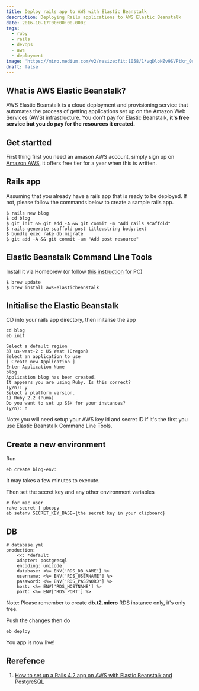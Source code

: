 ```yaml
---
title: Deploy rails app to AWS with Elastic Beanstalk
description: Deploying Rails applications to AWS Elastic Beanstalk
date: 2016-10-17T00:00:00.000Z
tags:
  - ruby
  - rails
  - devops
  - aws
  - deployment
image: 'https://miro.medium.com/v2/resize:fit:1058/1*vqDloHZv9SVFtkr_0e7now.png'
draft: false
---
```


## What is AWS Elastic Beanstalk?
AWS Elastic Beanstalk is a cloud deployment and provisioning service that automates the process of getting applications set up on the Amazon Web Services (AWS) infrastructure. You don't pay for Elastic Beanstalk, **it's free service but you do pay for the resources it created.**

## Get startted
First thing first you need an amason AWS account, simply sign up on [Amazon AWS](https://aws.amazon.com/), it offers free tier for a year when this is written.

## Rails app
Assuming that you already have a rails app that is ready to be deployed. If not, please follow the commands below to create a sample rails app.

```
$ rails new blog
$ cd blog
$ git init && git add -A && git commit -m "Add rails scaffold"
$ rails generate scaffold post title:string body:text
$ bundle exec rake db:migrate
$ git add -A && git commit -am "Add post resource"
```

## Elastic Beanstalk Command Line Tools
Install it via Homebrew (or follow [this instruction](http://docs.aws.amazon.com/elasticbeanstalk/latest/dg/eb-cli3-install.html#eb_cli3-install-with-pip) for PC)
```
$ brew update
$ brew install aws-elasticbeanstalk
```

## Initialise the Elastic Beanstalk
CD into your rails app directory, then initalise the app
```
cd blog
eb init

Select a default region
3) us-west-2 : US West (Oregon)
Select an application to use
[ Create new Application ]
Enter Application Name
blog
Application blog has been created.
It appears you are using Ruby. Is this correct?
(y/n): y
Select a platform version.
1) Ruby 2.2 (Puma)
Do you want to set up SSH for your instances?
(y/n): n
```
Note: you will need setup your AWS key id and secret ID if it's the first you use Elastic Beanstalk Command Line Tools.

## Create a new environment
Run 
```
eb create blog-env:
```
It may takes a few minutes to execute.

Then set the secret key and any other environment variables
```
# for mac user
rake secret | pbcopy
eb setenv SECRET_KEY_BASE={the secret key in your clipboard}
```

## DB
```
# database.yml
production:
    <<: *default
    adapter: postgresql
    encoding: unicode
    database: <%= ENV['RDS_DB_NAME'] %>
    username: <%= ENV['RDS_USERNAME'] %>
    password: <%= ENV['RDS_PASSWORD'] %>
    host: <%= ENV['RDS_HOSTNAME'] %>
    port: <%= ENV['RDS_PORT'] %>
```
Note: Please remember to create **db.t2.micro** RDS instance only, it's only free.

Push the changes then do
```
eb deploy
```

You app is now live!

## Rerefence
1. [How to set up a Rails 4.2 app on AWS with Elastic Beanstalk and PostgreSQL](https://medium.com/@jatescher/how-to-set-up-a-rails-4-2-app-on-aws-with-elastic-beanstalk-and-postgresql-3f9f29c046e2#.fbvysqycv)
